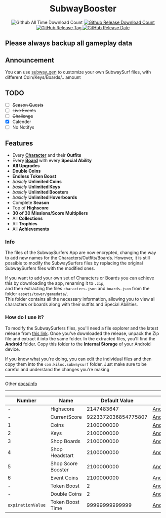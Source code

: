 <h1 align="center">SubwayBooster</h1>
<p align="center">
  <a>
  <img alt="Github All Time Download Count" src="https://img.shields.io/github/downloads/HerrErde/SubwayBooster/total.svg?color=181717&logo=github&style=for-the-badge&cacheSeconds=3600">
  </a>
<a href="https://github.com/HerrErde/SubwayBooster/releases/latest">
  <img alt="Github Release Download Count" src="https://img.shields.io/github/downloads/HerrErde/SubwayBooster/latest/total.svg?color=181717&logo=github&style=for-the-badge&cacheSeconds=3600">
  </a>
  <a href="https://github.com/HerrErde/SubwayBooster/releases/latest">
  <img alt="GitHub Release Tag" src="https://img.shields.io/github/release/HerrErde/SubwayBooster/all.svg?style=for-the-badge&logo=github&logoColor=fafafa&colorA=191b25&colorB=32cb8b&cacheSeconds=3600">
  </a>
  <a href="https://github.com/HerrErde/SubwayBooster/releases/">
    <img alt="GitHub Release Date" src="https://img.shields.io/github/release-date-pre/HerrErde/SubwayBooster.svg?style=for-the-badge&cacheSeconds=3600">
  </a>
</p>

## Please always backup all gameplay data

## Announcement

You can use [subway_gen](https://subway.herrerde.xyz) to customize your own SubwaySurf files, with different Coin/Keys/Boards/.. amount

## TODO

- [ ] ~~Season Quests~~
- [ ] ~~Live Events~~
- [ ] ~~Challenge~~
- [x] Calender
- [ ] No Notifys

## Features

- Every [**Character**](https://subwaysurf.fandom.com/wiki/Characters) and their **Outfits**
- Every [**Board**](https://subwaysurf.fandom.com/wiki/Boards) with every **Special Ability**
- **All Upgrades**
- **Double Coins**
- **Endless Token Boost**
- _basicly_ **Unlimited Coins**
- _basicly_ **Unlimited Keys**
- _basicly_ **Unlimited Boosters**
- _basicly_ **Unlimited Hoverboards**
- Complete **Season**
- Top of **Highscore**
- **30 of 30 Missions/Score Multipliers**
- All **Collections**
- All **Trophies**
- All **Achievements**

### Info

The files of the SubwaySurfers App are now encrypted, changing the way to add new names for the Characters/Outfits/Boards.
However, it is still possible to modify the SubwaySurfers files by replacing the original SubwaySurfers files with the modified ones.

If you want to add your own set of Characters or Boards you can achieve this by downloading the app, renaming it to `.zip`, \
and then extracting the files `characters.json` and `boards.json` from the folder `assets/tower/gamedata/`. \
This folder contains all the necessary information, allowing you to view all characters or boards along with their outfits and Special Abilities.

### How do I use it?

To modify the SubwaySurfers files, you'll need a file explorer and the latest release from [this link](https://github.com/HerrErde/SubwayBooster/releases/latest). Once you've downloaded the release, unpack the Zip file and extract it into the same folder. In the extracted files, you'll find the **Android** folder. Copy this folder to the **Internal Storage** of your Android device.

If you know what you're doing, you can edit the individual files and then copy them into the `com.kiloo.subwaysurf` folder. Just make sure to be careful and understand the changes you're making.

---

Other [docs/info](docs/info.md)

---

| Number            | Name               | Default Value       | File                                                     |
| ----------------- | ------------------ | ------------------- | -------------------------------------------------------- |
| -                 | Highscore          | 2147483647          | [Android/.../user_stats.json](src/files/user_stats.json) |
| -                 | CurrentScore       | 9223372036854775807 | [Android/.../top_run.json](src/files/top_run.json)       |
| 1                 | Coins              | 2100000000          | [Android/.../wallet.json](src/files/wallet.json)         |
| 2                 | Keys               | 2100000000          | [Android/.../wallet.json](src/files/wallet.json)         |
| 3                 | Shop Boards        | 2100000000          | [Android/.../wallet.json](src/files/wallet.json)         |
| 4                 | Shop Headstart     | 2100000000          | [Android/.../wallet.json](src/files/wallet.json)         |
| 5                 | Shop Score Booster | 2100000000          | [Android/.../wallet.json](src/files/wallet.json)         |
| 6                 | Event Coins        | 2100000000          | [Android/.../wallet.json](src/files/wallet.json)         |
| -                 | Token Boost        | 2                   | [Android/.../upgrades.json](src/files/upgrades.json)     |
| -                 | Double Coins       | 2                   | [Android/.../upgrades.json](src/files/upgrades.json)     |
| `expirationValue` | Token Boost Time   | 99999999999999      | [Android/.../upgrades.json](src/files/upgrades.json)     |
